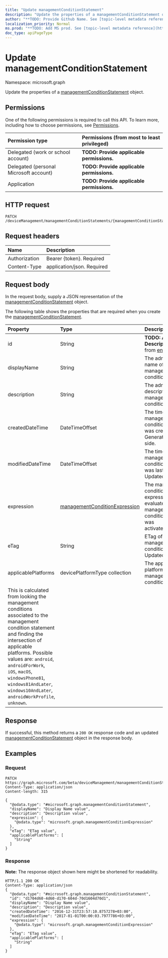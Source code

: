 ```yaml
---
title: "Update managementConditionStatement"
description: "Update the properties of a managementConditionStatement object."
author: "**TODO: Provide Github Name. See [topic-level metadata reference](https://msgo.azurewebsites.net/add/document/guidelines/metadata.html#topic-level-metadata)**"
localization_priority: Normal
ms.prod: "**TODO: Add MS prod. See [topic-level metadata reference](https://msgo.azurewebsites.net/add/document/guidelines/metadata.html#topic-level-metadata)**"
doc_type: apiPageType
---
```


# Update managementConditionStatement

Namespace: microsoft.graph

Update the properties of a [managementConditionStatement](../resources/managementconditionstatement.md) object.

## Permissions
One of the following permissions is required to call this API. To learn more, including how to choose permissions, see [Permissions](/concepts/permissions-reference.md).

|Permission type|Permissions (from most to least privileged)|
|:---|:---|
|Delegated (work or school account)|**TODO: Provide applicable permissions.**|
|Delegated (personal Microsoft account)|**TODO: Provide applicable permissions.**|
|Application|**TODO: Provide applicable permissions.**|

## HTTP request
<!-- {
  "blockType": "ignored"
}
-->
``` http
PATCH /deviceManagement/managementConditionStatements/{managementConditionStatementId}
```

## Request headers
|Name|Description|
|:---|:---|
|Authorization|Bearer {token}. Required|
|Content-Type|application/json. Required|

## Request body
In the request body, supply a JSON representation of the [managementConditionStatement](../resources/managementconditionstatement.md) object.

The following table shows the properties that are required when you create the [managementConditionStatement](../resources/managementconditionstatement.md).

|Property|Type|Description|
|:---|:---|:---|
|id|String|**TODO: Add Description** Inherited from [entity](../resources/entity.md)|
|displayName|String|The admin defined name of the management condition statement.|
|description|String|The admin defined description of the management condition statement.|
|createdDateTime|DateTimeOffset|The time the management condition statement was created. Generated service side.|
|modifiedDateTime|DateTimeOffset|The time the management condition statement was last modified. Updated service side.|
|expression|[managementConditionExpression](../resources/managementconditionexpression.md)|The management condition statement expression used to evaluate if a management condition statement was activated/deactivated.|
|eTag|String|ETag of the management condition statement. Updated service side.|
|applicablePlatforms|devicePlatformType collection|The applicable platforms for this management condition statement.
This is calculated from looking the management conditions associated to the management condition statement and finding the intersection of applicable platforms. Possible values are: `android`, `androidForWork`, `iOS`, `macOS`, `windowsPhone81`, `windows81AndLater`, `windows10AndLater`, `androidWorkProfile`, `unknown`.|



## Response
If successful, this method returns a `200 OK` response code and an updated [managementConditionStatement](../resources/managementconditionstatement.md) object in the response body.

## Examples

### Request
<!-- {
  "blockType": "request",
  "name": "update_managementconditionstatement"
}
-->
``` http
PATCH https://graph.microsoft.com/beta/deviceManagement/managementConditionStatements/{managementConditionStatementId}
Content-Type: application/json
Content-length: 315

{
  "@odata.type": "#microsoft.graph.managementConditionStatement",
  "displayName": "Display Name value",
  "description": "Description value",
  "expression": {
    "@odata.type": "microsoft.graph.managementConditionExpression"
  },
  "eTag": "ETag value",
  "applicablePlatforms": [
    "String"
  ]
}
```

### Response
**Note:** The response object shown here might be shortened for readability.
<!-- {
  "blockType": "response",
  "truncated": true
}
-->
``` http
HTTP/1.1 200 OK
Content-Type: application/json
{
  "@odata.type": "#microsoft.graph.managementConditionStatement",
  "id": "d1704d60-4d60-d170-604d-70d1604d70d1",
  "displayName": "Display Name value",
  "description": "Description value",
  "createdDateTime": "2016-12-31T23:57:10.8757278+03:00",
  "modifiedDateTime": "2017-01-01T00:00:03.7977786+03:00",
  "expression": {
    "@odata.type": "microsoft.graph.managementConditionExpression"
  },
  "eTag": "ETag value",
  "applicablePlatforms": [
    "String"
  ]
}
```

